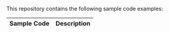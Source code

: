 This repository contains the following sample code examples:

|Sample Code				|Description			|
|---						|---					|

